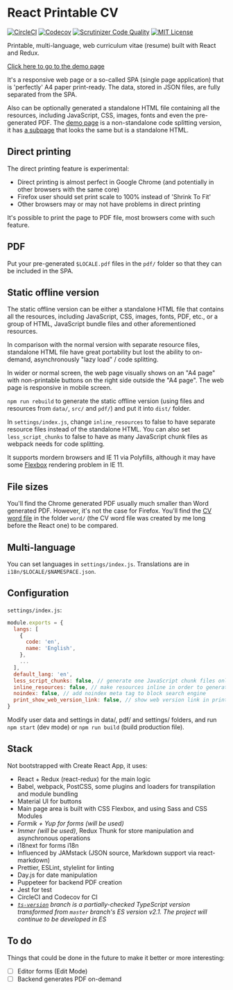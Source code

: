 # React Printable CV

[![CircleCI](https://img.shields.io/circleci/build/github/tomchen/react-printable-cv)](https://circleci.com/gh/tomchen/react-printable-cv "CircleCI") [![Codecov](https://img.shields.io/codecov/c/github/tomchen/react-printable-cv)](https://codecov.io/gh/tomchen/react-printable-cv "Codecov") [![Scrutinizer Code Quality](https://img.shields.io/scrutinizer/quality/g/tomchen/react-printable-cv)](https://scrutinizer-ci.com/g/tomchen/react-printable-cv/?branch=master) [![MIT License](https://img.shields.io/github/license/tomchen/react-printable-cv)](https://github.com/tomchen/react-printable-cv/blob/master/LICENSE "MIT License")

Printable, multi-language, web curriculum vitae (resume) built with React and Redux.

[Click here to go to the demo page](https://react-cv.tomchen.org/)

It's a responsive web page or a so-called SPA (single page application) that is 'perfectly' A4 paper print-ready. The data, stored in JSON files, are fully separated from the SPA.<!--  A PDF file can be generated at compile time or in the backend server. -->

Also can be optionally generated a standalone HTML file containing all the resources, including JavaScript, CSS, images, fonts and even the pre-generated PDF. The [demo page](https://react-cv.tomchen.org/) is a non-standalone code splitting version, it has [a subpage](https://react-cv.tomchen.org/standalone) that looks the same but is a standalone HTML.

## Direct printing

The direct printing feature is experimental:

* Direct printing is almost perfect in Google Chrome (and potentially in other browsers with the same core)
* Firefox user should set print scale to 100% instead of 'Shrink To Fit'
* Other browsers may or may not have problems in direct printing

It's possible to print the page to PDF file, most browsers come with such feature.

## PDF

<!-- The PDF server creation is not fully ready -->

<!-- In case your browser has any problem in printing the document directly, there is always the PDF button to come to your rescue. The pre-generated or server-generated PDF is consistent in any browser / PDF viewer, and can be perfectly printed. -->

<!-- To generate PDF: open the web page online verison (i.e. with a server, you can use the [online editor/demo](https://react-cv.tomchen.org/) or run `npm start` on your computer), edit the CV and click "PDF" button, change the language. -->

Put your pre-generated `$LOCALE.pdf` files in the `pdf/` folder so that they can be included in the SPA.

## Static offline version

The static offline version can be either a standalone HTML file that contains all the resources, including JavaScript, CSS, images, fonts, PDF, etc., or a group of HTML, JavaScript bundle files and other aforementioned resources.

In comparison with the normal version with separate resource files, standalone HTML file have great portability but lost the ability to on-demand, asynchronously "lazy load" / code splitting.

In wider or normal screen, the web page visually shows on an "A4 page" with non-printable buttons on the right side outside the "A4 page". The web page is responsive in mobile screen.

`npm run rebuild` to generate the static offline version (using files and resources from `data/`, `src/` and `pdf/`) and put it into `dist/` folder.

In `settings/index.js`, change `inline_resources` to false to have separate resource files instead of the standalone HTML. You can also set `less_script_chunks` to false to have as many JavaScript chunk files as webpack needs for code splitting.

It supports mordern browsers and IE 11 via Polyfills, although it may have some [Flexbox](https://caniuse.com/flexbox) rendering problem in IE 11.

## File sizes

You'll find the Chrome generated PDF usually much smaller than Word generated PDF. However, it's not the case for Firefox. You'll find the [CV word file](https://github.com/tomchen/react-printable-cv/blob/master/word/cv.docx) in the folder `word/` (the CV word file was created by me long before the React one) to be compared.

## Multi-language

You can set languages in `settings/index.js`. Translations are in `i18n/$LOCALE/$NAMESPACE.json`.

## Configuration

`settings/index.js`:

```javascript
module.exports = {
  langs: [
    {
      code: 'en',
      name: 'English',
    },
    ...
  ],
  default_lang: 'en',
  less_script_chunks: false, // generate one JavaScript chunk files only in production
  inline_resources: false, // make resources inline in order to generate a standalone HTML in production
  noindex: false, // add noindex meta tag to block search engine
  print_show_web_version_link: false, // show web version link in print view so that it will be shown in the print-view-generated PDF (`web_version_url` is optionally defined in CV data JSON)
}
```

Modify user data and settings in data/, pdf/ and settings/ folders, and run `npm start` (dev mode) or `npm run build` (build production file).

## Stack

Not bootstrapped with Create React App, it uses:

* React + Redux (react-redux) for the main logic
* Babel, webpack, PostCSS, some plugins and loaders for transpilation and module bundling
* Material UI for buttons
* Main page area is built with CSS Flexbox, and using Sass and CSS Modules
* *Formik + Yup for forms (will be used)*
* *Immer (will be used)*, Redux Thunk for store manipulation and asynchronous operations
* i18next for forms i18n
* Influenced by JAMstack (JSON source, Markdown support via react-markdown)
* Prettier, ESLint, stylelint for linting
* Day.js for date manipulation
* Puppeteer for backend PDF creation
* Jest for test
* CircleCI and Codecov for CI
* *[`ts-version`](https://github.com/tomchen/react-printable-cv/tree/ts-version) branch is a partially-checked TypeScript version transformed from `master` branch's ES version v2.1. The project will continue to be developed in ES*

## To do

Things that could be done in the future to make it better or more interesting:

* [ ] Editor forms (Edit Mode)
* [ ] Backend generates PDF on-demand
